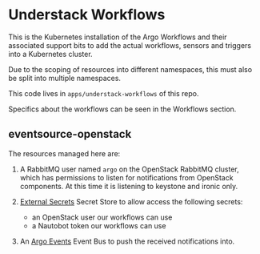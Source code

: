 # Understack Workflows

This is the Kubernetes installation of the Argo Workflows
and their associated support bits to add the actual workflows,
sensors and triggers into a Kubernetes cluster.

Due to the scoping of resources into different namespaces, this
must also be split into multiple namespaces.

This code lives in `apps/understack-workflows` of this repo.

Specifics about the workflows can be seen in the Workflows
section.

## eventsource-openstack

The resources managed here are:

1. A RabbitMQ user named `argo` on the OpenStack RabbitMQ cluster, which has
permissions to listen for notifications from OpenStack components. At this
time it is listening to keystone and ironic only.
1. [External Secrets][eso] Secret Store to allow access the
   following secrets:

    - an OpenStack user our workflows can use
    - a Nautobot token our workflows can use

1. An [Argo Events][argo-events] Event Bus
to push the received notifications into.

[argo-events]: <https://argoproj.github.io/argo-events/>
[eso]: <https://external-secrets.io>
